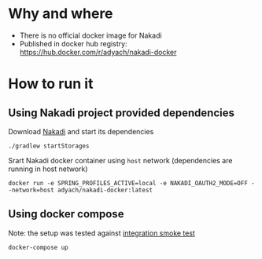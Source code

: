 # Why and where
- There is no official docker image for Nakadi
- Published in docker hub registry: https://hub.docker.com/r/adyach/nakadi-docker

# How to run it
## Using Nakadi project provided dependencies
Download [Nakadi](https://github.com/zalando/nakadi/releases) and start its dependencies
```
./gradlew startStorages
```
Srart Nakadi docker container using `host` network (dependencies are running in host network)
```
docker run -e SPRING_PROFILES_ACTIVE=local -e NAKADI_OAUTH2_MODE=OFF --network=host adyach/nakadi-docker:latest
```
## Using docker compose
Note: the setup was tested against [integration smoke test](https://github.com/zalando/nakadi/blob/167c0c1206b83128f5ec16b5808d54ec20c75c82/src/acceptance-test/java/org/zalando/nakadi/webservice/UserJourneyAT.java)
```
docker-compose up
```

